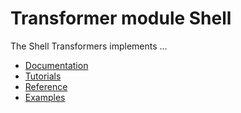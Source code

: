 # Transformer module Shell

The Shell Transformers implements ...


 - [Documentation](Documentation/README.md)
 - [Tutorials](Documentation/Tutorials.md)
 - [Reference](Documentation/Reference.md)
 - [Examples](Examples)